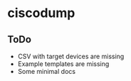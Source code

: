 # ciscodump

## ToDo
* CSV with target devices are missing
* Example templates are missing
* Some minimal docs


